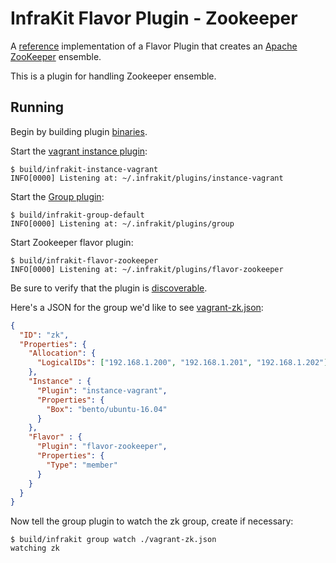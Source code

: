 InfraKit Flavor Plugin - Zookeeper
==================================

A [reference](../../../README.md#reference-implementations) implementation of a Flavor Plugin that creates an
[Apache ZooKeeper](https://zookeeper.apache.org/) ensemble.

This is a plugin for handling Zookeeper ensemble.

## Running

Begin by building plugin [binaries](../../../README.md#binaries).

Start the [vagrant instance plugin](/example/instance/vagrant):

```shell
$ build/infrakit-instance-vagrant
INFO[0000] Listening at: ~/.infrakit/plugins/instance-vagrant
```

Start the [Group plugin](/cmd/group):

```shell
$ build/infrakit-group-default
INFO[0000] Listening at: ~/.infrakit/plugins/group
```

Start Zookeeper flavor plugin:

```shell
$ build/infrakit-flavor-zookeeper
INFO[0000] Listening at: ~/.infrakit/plugins/flavor-zookeeper
```

Be sure to verify that the plugin is [discoverable](../../../cmd/cli/README.md#list-plugins).

Here's a JSON for the group we'd like to see [vagrant-zk.json](./vagrant-zk.json):

```json
{
  "ID": "zk",
  "Properties": {
    "Allocation": {
      "LogicalIDs": ["192.168.1.200", "192.168.1.201", "192.168.1.202"]
    },
    "Instance" : {
      "Plugin": "instance-vagrant",
      "Properties": {
        "Box": "bento/ubuntu-16.04"
      }
    },
    "Flavor" : {
      "Plugin": "flavor-zookeeper",
      "Properties": {
        "Type": "member"
      }
    }
  }
}
```

Now tell the group plugin to watch the zk group, create if necessary:

```shell
$ build/infrakit group watch ./vagrant-zk.json
watching zk
```
